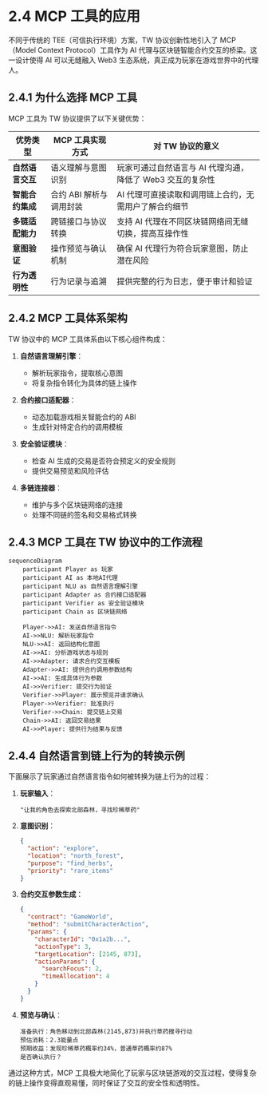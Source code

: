 # 2.4 MCP 工具的应用

不同于传统的 TEE（可信执行环境）方案，TW 协议创新性地引入了 MCP（Model Context Protocol）工具作为 AI 代理与区块链智能合约交互的桥梁。这一设计使得 AI 可以无缝融入 Web3 生态系统，真正成为玩家在游戏世界中的代理人。

## 2.4.1 为什么选择 MCP 工具

MCP 工具为 TW 协议提供了以下关键优势：

| **优势类型** | **MCP 工具实现方式** | **对 TW 协议的意义** |
|--------------|------------------|----------------------|
| **自然语言交互** | 语义理解与意图识别 | 玩家可通过自然语言与 AI 代理沟通，降低了 Web3 交互的复杂性 |
| **智能合约集成** | 合约 ABI 解析与调用封装 | AI 代理可直接读取和调用链上合约，无需用户了解合约细节 |
| **多链适配能力** | 跨链接口与协议转换 | 支持 AI 代理在不同区块链网络间无缝切换，提高互操作性 |
| **意图验证** | 操作预览与确认机制 | 确保 AI 代理行为符合玩家意图，防止潜在风险 |
| **行为透明性** | 行为记录与追溯 | 提供完整的行为日志，便于审计和验证 |

## 2.4.2 MCP 工具体系架构

TW 协议中的 MCP 工具体系由以下核心组件构成：

1. **自然语言理解引擎**：
   - 解析玩家指令，提取核心意图
   - 将复杂指令转化为具体的链上操作

2. **合约接口适配器**：
   - 动态加载游戏相关智能合约的 ABI
   - 生成针对特定合约的调用模板

3. **安全验证模块**：
   - 检查 AI 生成的交易是否符合预定义的安全规则
   - 提供交易预览和风险评估

4. **多链连接器**：
   - 维护与多个区块链网络的连接
   - 处理不同链的签名和交易格式转换

## 2.4.3 MCP 工具在 TW 协议中的工作流程

```mermaid
sequenceDiagram
    participant Player as 玩家
    participant AI as 本地AI代理
    participant NLU as 自然语言理解引擎
    participant Adapter as 合约接口适配器
    participant Verifier as 安全验证模块
    participant Chain as 区块链网络

    Player->>AI: 发送自然语言指令
    AI->>NLU: 解析玩家指令
    NLU->>AI: 返回结构化意图
    AI->>AI: 分析游戏状态与规则
    AI->>Adapter: 请求合约交互模板
    Adapter->>AI: 提供合约调用参数结构
    AI->>AI: 生成具体行为参数
    AI->>Verifier: 提交行为验证
    Verifier->>Player: 展示预览并请求确认
    Player->>Verifier: 批准执行
    Verifier->>Chain: 提交链上交易
    Chain->>AI: 返回交易结果
    AI->>Player: 提供行为结果与反馈
```

## 2.4.4 自然语言到链上行为的转换示例

下面展示了玩家通过自然语言指令如何被转换为链上行为的过程：

1. **玩家输入**：
   ```
   "让我的角色去探索北部森林，寻找珍稀草药"
   ```

2. **意图识别**：
   ```json
   {
     "action": "explore",
     "location": "north_forest",
     "purpose": "find_herbs",
     "priority": "rare_items"
   }
   ```

3. **合约交互参数生成**：
   ```json
   {
     "contract": "GameWorld",
     "method": "submitCharacterAction",
     "params": {
       "characterId": "0x1a2b...",
       "actionType": 3,
       "targetLocation": [2145, 873],
       "actionParams": {
         "searchFocus": 2,
         "timeAllocation": 4
       }
     }
   }
   ```

4. **预览与确认**：
   ```
   准备执行：角色移动到北部森林(2145,873)并执行草药搜寻行动
   预估消耗：2.3能量点
   预期收益：发现珍稀草药概率约34%，普通草药概率约87%
   是否确认执行？
   ```

通过这种方式，MCP 工具极大地简化了玩家与区块链游戏的交互过程，使得复杂的链上操作变得直观易懂，同时保证了交互的安全性和透明性。
